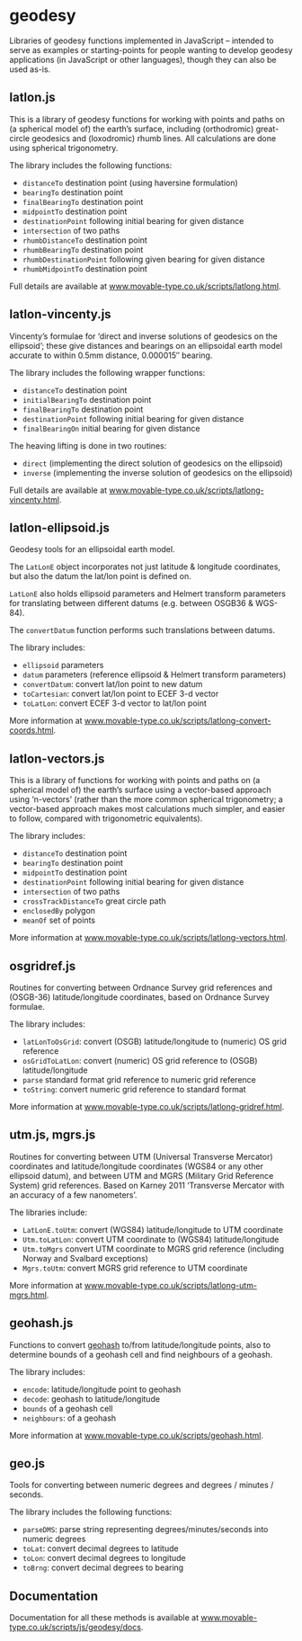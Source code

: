 geodesy
=======

Libraries of geodesy functions implemented in JavaScript – intended to serve as examples or
starting-points for people wanting to develop geodesy applications (in JavaScript or other languages),
though they can also be used as-is.

latlon.js
---------

This is a library of geodesy functions for working with points and paths on (a spherical model of)
the earth’s surface, including (orthodromic) great-circle geodesics and (loxodromic) rhumb lines.
All calculations are done using spherical trigonometry.

The library includes the following functions:

- `distanceTo` destination point (using haversine formulation)
- `bearingTo` destination point
- `finalBearingTo` destination point
- `midpointTo` destination point
- `destinationPoint` following initial bearing for given distance
- `intersection` of two paths
- `rhumbDistanceTo` destination point
- `rhumbBearingTo` destination point
- `rhumbDestinationPoint` following given bearing for given distance
- `rhumbMidpointTo` destination point

Full details are available at www.movable-type.co.uk/scripts/latlong.html.

latlon-vincenty.js
------------------

Vincenty’s formulae for ‘direct and inverse solutions of geodesics on the ellipsoid’;
these give distances and bearings on an ellipsoidal earth model accurate to within 0.5mm distance,
0.000015″ bearing.

The library includes the following wrapper functions:

- `distanceTo` destination point
- `initialBearingTo` destination point
- `finalBearingTo` destination point
- `destinationPoint` following initial bearing for given distance
- `finalBearingOn` initial bearing for given distance

The heaving lifting is done in two routines:

- `direct` (implementing the direct solution of geodesics on the ellipsoid)
- `inverse` (implementing the inverse solution of geodesics on the ellipsoid)

Full details are available at www.movable-type.co.uk/scripts/latlong-vincenty.html.

latlon-ellipsoid.js
-------------------

Geodesy tools for an ellipsoidal earth model.

The `LatLonE` object incorporates not just latitude & longitude coordinates, but also the datum the
lat/lon point is defined on.

`LatLonE` also holds ellipsoid parameters and Helmert transform parameters for translating between
different datums (e.g. between OSGB36 & WGS-84).

The `convertDatum` function performs such translations between datums.

The library includes:

- `ellipsoid` parameters
- `datum` parameters (reference ellipsoid & Helmert transform parameters)
- `convertDatum`: convert lat/lon point to new datum
- `toCartesian`: convert lat/lon point to ECEF 3-d vector
- `toLatLon`: convert ECEF 3-d vector to lat/lon point

More information at www.movable-type.co.uk/scripts/latlong-convert-coords.html.

latlon-vectors.js
-----------------

This is a library of functions for working with points and paths on (a spherical model of) the
earth’s surface using a vector-based approach using ‘n-vectors’ (rather than the more common
spherical trigonometry; a vector-based approach makes most calculations much simpler, and easier to
follow, compared with trigonometric equivalents).

The library includes:

- `distanceTo` destination point
- `bearingTo` destination point
- `midpointTo` destination point
- `destinationPoint` following initial bearing for given distance
- `intersection` of two paths
- `crossTrackDistanceTo` great circle path
- `enclosedBy` polygon
- `meanOf` set of points

More information at www.movable-type.co.uk/scripts/latlong-vectors.html.

osgridref.js
------------

Routines for converting between Ordnance Survey grid references and (OSGB-36) latitude/longitude
coordinates, based on Ordnance Survey formulae.

The library includes:

- `latLonToOsGrid`: convert (OSGB) latitude/longitude to (numeric) OS grid reference
- `osGridToLatLon`: convert (numeric) OS grid reference to (OSGB) latitude/longitude
- `parse` standard format grid reference to numeric grid reference
- `toString`: convert numeric grid reference to standard format

More information at www.movable-type.co.uk/scripts/latlong-gridref.html.

utm.js, mgrs.js
---------------

Routines for converting between UTM (Universal Transverse Mercator) coordinates and latitude/longitude 
coordinates (WGS84 or any other ellipsoid datum), and between UTM and MGRS (Military Grid Reference 
System) grid references. Based on Karney 2011 ‘Transverse Mercator with an accuracy of a few nanometers’.

The libraries include:

- `LatLonE.toUtm`: convert (WGS84) latitude/longitude to UTM coordinate
- `Utm.toLatLon`: convert UTM coordinate to (WGS84) latitude/longitude
- `Utm.toMgrs` convert UTM coordinate to MGRS grid reference (including Norway and Svalbard exceptions)
- `Mgrs.toUtm`: convert MGRS grid reference to UTM coordinate

More information at www.movable-type.co.uk/scripts/latlong-utm-mgrs.html.

geohash.js
----------

Functions to convert [geohash](http://en.wikipedia.org/wiki/Geohash) to/from latitude/longitude
points, also to determine bounds of a geohash cell and find neighbours of a geohash.

The library includes:

- `encode`: latitude/longitude point to geohash
- `decode`: geohash to latitude/longitude
- `bounds` of a geohash cell
- `neighbours`: of a geohash

More information at www.movable-type.co.uk/scripts/geohash.html.

geo.js
------

Tools for converting between numeric degrees and degrees / minutes / seconds.

The library includes the following functions:

- `parseDMS`: parse string representing degrees/minutes/seconds into numeric degrees
- `toLat`: convert decimal degrees to latitude
- `toLon`: convert decimal degrees to longitude
- `toBrng`: convert decimal degrees to bearing

Documentation
-------------

Documentation for all these methods is available at www.movable-type.co.uk/scripts/js/geodesy/docs.
